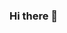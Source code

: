 ### Hi there 👋

<!--
**ryderhutchings/ryderhutchings** is a ✨ _special_ ✨ repository because its `README.md` (this file) appears on your GitHub profile.

Here are some ideas to get you started:

- 🔭 I’m currently working on life ...
- 🌱 I’m currently learning Java ...
- 👯 I’m looking to collaborate on Tyrant SMP...
- 🤔 I’m looking for help with C,C#,Python...

- ⚡ Fun fact: I know HTML, CSS, JavaScript and have worked with them for 3 months
-->

